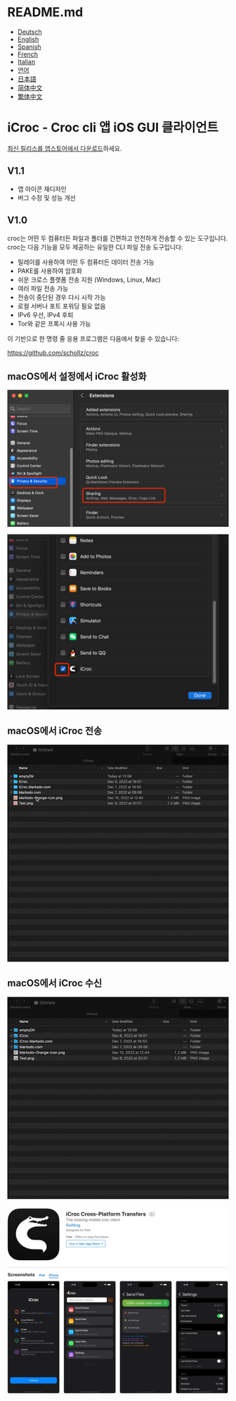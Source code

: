 # README.md
- [Deutsch](README.de.md)
- [English](README.md)
- [Spanish](README.es.md)
- [French](README.fr.md)
- [Italian](README.it.md)
- [언어](README.ko.md)
- [日本語](README.ja.md)
- [简体中文](README.zh_cn.md)
- [繁体中文](README.zh_tw.md)

# iCroc - Croc cli 앱 iOS GUI 클라이언트

[최신 릴리스를 앱스토어에서 다운로드](https://apps.apple.com/us/app/id6444355962)하세요.

V1.1
---
- 앱 아이콘 재디자인
- 버그 수정 및 성능 개선

V1.0
---
croc는 어떤 두 컴퓨터든 파일과 폴더를 간편하고 안전하게 전송할 수 있는 도구입니다. croc는 다음 기능을 모두 제공하는 유일한 CLI 파일 전송 도구입니다:

- 릴레이를 사용하여 어떤 두 컴퓨터든 데이터 전송 가능
- PAKE를 사용하여 암호화
- 쉬운 크로스 플랫폼 전송 지원 (Windows, Linux, Mac)
- 여러 파일 전송 가능
- 전송이 중단된 경우 다시 시작 가능
- 로컬 서버나 포트 포워딩 필요 없음
- IPv6 우선, IPv4 후퇴
- Tor와 같은 프록시 사용 가능

이 기반으로 한 명령 줄 응용 프로그램은 다음에서 찾을 수 있습니다:

https://github.com/schollz/croc

## macOS에서 설정에서 iCroc 활성화
![macOS-active-iCroc](images/macos-active-step1.png)

![macOS-active-iCroc](images/macos-active-step2.png)

## macOS에서 iCroc 전송
![macOS-send](images/macos-send-compress.gif)

## macOS에서 iCroc 수신
![macOS-receive](images/macos-receive-compress.gif)

<a href="https://icroc.marksdo.com"><img src="images/appstore.png" alt="iCroc 웹"></a>